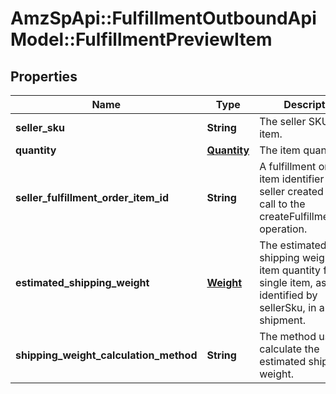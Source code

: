# AmzSpApi::FulfillmentOutboundApiModel::FulfillmentPreviewItem

## Properties
Name | Type | Description | Notes
------------ | ------------- | ------------- | -------------
**seller_sku** | **String** | The seller SKU of the item. | 
**quantity** | [**Quantity**](Quantity.md) | The item quantity. | 
**seller_fulfillment_order_item_id** | **String** | A fulfillment order item identifier that the seller created with a call to the createFulfillmentOrder operation. | 
**estimated_shipping_weight** | [**Weight**](Weight.md) | The estimated shipping weight of the item quantity for a single item, as identified by sellerSku, in a shipment. | [optional] 
**shipping_weight_calculation_method** | **String** | The method used to calculate the estimated shipping weight. | [optional] 


